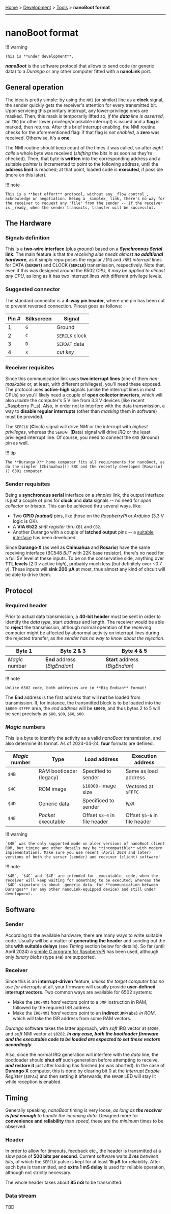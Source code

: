 [Home](../../index.md) > [Development](../development.md) > [Tools](tools.md) > **nanoBoot format**
___

# nanoBoot format

!!! warning

	This is **under development**.

***nanoBoot*** is the software protocol that allows to send code (or generic data) to a _Durango_ or any other computer fitted with a **nanoLink** port.

## General operation

The idea is pretty simple: by using the `NMI` (or similar) line as a **clock** signal, the sender quickly gets the receiver's attention for every transmitted bit. Upon servicing this prioritary interrupt, any lower-privilege ones are masked. Then, this mask is temporarily lifted so, _if the **data** line is asserted_, an `IRQ` (or other lower privilege/maskable interrupt) is issued and a **flag** is marked, then returns. After this brief interrupt enabling, the NMI routine checks for the aforementioned flag: if that flag is _not enabled_, a **zero** was received. Otherwise, it's a **one**.

The NMI routine should keep count of the times it was called, so after _eight calls_ a whole byte was received (_shifting_ the bits _in_ as soon as they're checked). Then, that byte is **written** into the corresponding address and a suitable _pointer_ is incremented to point to the following address, until the **address limit** is reached; at that point, loaded code is **executed**, if possible (more on this later).

!!! note

	This is a **best effort** protocol, without any _flow control_, acknowledge or negotiation. Being a _simplex_ link, there's no way for the receiver to request any 'file' from the sender -- if the receiver is _ready_ when the sender transmits, transfer will be successful.

## The Hardware

### Signals definition

This is a **two-wire interface** (plus _ground_) based on a ***Synchronous Serial* link**. The main feature is that _the receiving side needs almost **no additional hardware**_, as it simply repurposes the regular `/IRQ` and `/NMI` _interrupt_ lines for DATA **(`SERDAT`)** and CLOCK **(`SERCLK`)** transmission, respectively. Note that, even if this was designed around the 6502 CPU, _it may be applied to almost any CPU_, as long as it has two interrupt lines with different privilege levels.

### Suggested connector

The standard connector is a **4-way pin header**, where one pin has been cut to prevent reversed connection. Pinout goes as follows:

|Pin #|Silkscreen|Signal        |
|-----|----------|--------------|
|1    |`G`       |Ground        |
|2    |`C`       |`SERCLK` clock|
|3    |`D`       |`SERDAT` data |
|4    |`x`       |_cut key_     |

### Receiver requisites

Since this communication link uses **two interrupt lines** (one of them _non-maskable_ or, at least, with different privileges), you'll need these exposed. The protocol uses **active-high** signals (unlike the interrupt lines in most CPUs) so you'll likely need a couple of **open collector inverters**, which will also _isolate_ the computer's 5 V line from 3.3 V devices (like recent _Raspberry Pi_s). Also, in order not to interfere with the data transmission, a way to **disable regular interrupts** (other than _masking_ them in software) must be provided.

The `SERCLK` (**C**lock) signal will drive _NMI_ or the interrupt with _highest privileges_, whereas the `SERDAT` (**D**ata) signal will drive _IRQ_ or the least privileged interrupt line. Of course, you need to connect the `GND` (**G**round) pin as well.

!!! tip

	The **Durango·X** home computer fits all requirements for nanoBoot, as do the simpler [Chihuahua]() SBC and the recently developed [Rosario]() 6301 computer.

### Sender requisites

Being a **synchronous serial** interface on a _simplex_ link, the output interface is just a couple of pins for **clock** and **data** signals -- no need for _open collector_ or _tristate_. This can be achieved thru several ways, like:

-	Two **GPIO *(output)*** pins, like those on the _RaspberryPi_ or _Arduino_ (3.3 V logic is OK).
-	A **VIA 6522** _shift register_ thru `CB1` and `CB2`.
-	Another Durango with a couple of **latched output** pins -- a [suitable interface]() has been developed.

Since **Durango·X** (as well as **Chihuahua** and **Rosario**) have the same receiving interface (BC548 _BJT_ with 22K base resistor), there's no need for a full 5V level at these inputs. To be on the conservative side, anything over **TTL levels** (2.0 v active _high_), probably much less (but definitely over ~0.7 v). These inputs will **sink 200 µA** at most, thus almost any kind of circuit will be able to drive them.

## Protocol

### Required header

Prior to actual data transmission, a **40-bit header** must be sent in order to identify the _data type_, start _address_ and length. The receiver would be able to **reject** the transmission, although normal operation of the receiving computer might be affected by abnormal activity on interrupt lines during the rejected transfer, as _the sender has no way to know about the rejection_.

|Byte 1|Byte 2 & 3|Byte 4 & 5|
|------|----------|----------|
|_Magic_ number|**End** address (_BigEndian_)|**Start** address (_BigEndian_)|

!!! note

	Unlike 6502 code, both addresses are in **Big Endian** format!

 The **End** address is the first address that will **not** be loaded from transmission. If, for instance, the transmitted block is to be loaded into the `$6000-$7FFF` area, the _end address_ will be **`$8000`**, and thus bytes 2 to 5 will be sent precisely as `$80`, `$00`, `$60`, `$00`.

### _Magic_ numbers

This is a byte to identify the activity as a valid _nanoBoot_ transmission, and also determine its format. As of 2024-04-24, **four** formats are defined.

|_Magic_ number|Type|Load address|Execution address|
|--------------|----|------------|-----------------|
|`$4B`|RAM bootloader (legacy)|Specified to sender|Same as load address|
|`$4C`|ROM image|`$10000`-image size|Vectored at `$FFFC`|
|`$4D`|Generic data|Specificed to sender|_N/A_|
|`$4E`|_Pocket_ executable|Offset `$3-4` in file header|Offset `$5-6` in file header|

!!! warning

	`$4B` was the only supported mode on older versions of nanoBoot client ROM, but timing and other details may be **incompatible** with modern implementations. Make sure you use recent (April 2024 and later) versions of both the server (sender) and receiver (client) software!

!!! note

	`$4B`, `$4C` and `$4E` are intended for _executable_ code, when the receiver will keep waiting for something to be executed; whereas the `$4D` signature is about _generic data_ for **communication between Durangos** (or any other nanoLink-equipped device) and still under development.

## Software

### Sender

According to the available hardware, there are many ways to write suitable code. Usually will be a matter of **generating the header** and sending out the bits **with suitable delays** (see _Timing_ section below for details). So far (until April 2024) a [simple C program for RaspberryPi]() has been used, although only _binary blobs_ (type `$4B`) are supported.

### Receiver

Since this is an **interrupt-driven** feature, _unless the target computer has no use for interrupts_ at all, your firmware will usually provide **user-defined interrupt vectors**. Two common ways are available for 6502 systems:

-	Make the `IRQ/NMI` _hard_ vectors point to a `JMP` instruction in RAM, followed by the required ISR address.
-	Make the `IRQ/NMI` _hard_ vectors point to an **indirect `JMP(abs)`** _in ROM_, which will take the ISR address from some RAM vectors.

_Durango_ software takes the latter approach, with _soft_ IRQ vector at `$0200`, and _soft_ NMI vector at `$0202`. ***In any case, both the bootloader firmware and the executable code to be loaded are expected to set these vectors accordingly***.

Also, since the normal IRQ generation will interfere with the _data_ line, the bootloader should **shut off** such generation before attempting to receive, ***and* restore it** just after loading has finished (or was aborted). In the case of **Durango·X** computer, this is done by clearing bit 0 at the _Interrupt Enable Register_ (`$DFAx`) and then setting it afterwards; the `ERROR` LED will stay lit while reception is enabled.

## Timing

Generally speaking, _nanoBoot_ timing is very loose, _as long as **the receiver is fast enough** to handle the incoming data_. Designed more for **convenience and reliability** than _speed_, these are the _minimum_ times to be observed.

### Header

In order to allow for timeouts, feedback etc., the header is transmitted at a slow pace of **500 bits per second**. Current software waits ***2 ms** between bits*, of which the `SERCLK` pulse is kept for at least **15 µS** for reliability. After each byte is transmitted, and **extra 1 mS delay** is used for reliable operation, although not strictly necessary.

The whole header takes about **85 mS** to be transmitted.

### Data stream

TBD
